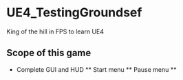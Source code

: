 # UE4_TestingGroundsef
King of the hill in FPS to learn UE4

## Scope of this game
* Complete GUI and HUD
** Start menu
** Pause menu
** 
